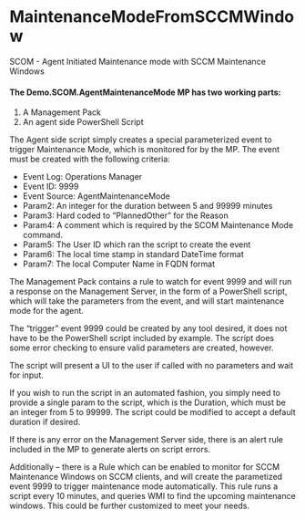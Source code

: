 # MaintenanceModeFromSCCMWindow
SCOM - Agent Initiated Maintenance mode with SCCM Maintenance Windows

#### The Demo.SCOM.AgentMaintenanceMode MP has two working parts:
1.	A Management Pack
2.	An agent side PowerShell Script

The Agent side script simply creates a special parameterized event to trigger Maintenance Mode, which is monitored for by the MP.
The event must be created with the following criteria:

- Event Log: Operations Manager
- Event ID: 9999
- Event Source: AgentMaintenanceMode
- Param2: An integer for the duration between 5 and 99999 minutes
- Param3: Hard coded to “PlannedOther” for the Reason
- Param4: A comment which is required by the SCOM Maintenance Mode command.
- Param5: The User ID which ran the script to create the event
- Param6: The local time stamp in standard DateTime format
- Param7: The local Computer Name in FQDN format

The Management Pack contains a rule to watch for event 9999 and will run a response on the Management Server, in the form of a PowerShell script, which will take the parameters from the event, and will start maintenance mode for the agent.

The “trigger” event 9999 could be created by any tool desired, it does not have to be the PowerShell script included by example.  The script does some error checking to ensure valid parameters are created, however.

The script will present a UI to the user if called with no parameters and wait for input.

If you wish to run the script in an automated fashion, you simply need to provide a single param to the script, which is the Duration, which must be an integer from 5 to 99999.  The script could be modified to accept a default duration if desired.

If there is any error on the Management Server side, there is an alert rule included in the MP to generate alerts on script errors.

Additionally – there is a Rule which can be enabled to monitor for SCCM Maintenance Windows on SCCM clients, and will create the parametized event 9999 to trigger maintenance mode automatically.  This rule runs a script every 10 minutes, and queries WMI to find the upcoming maintenance windows.  This could be further customized to meet your needs.
